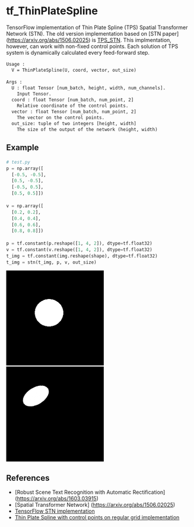 # tf_ThinPlateSpline
TensorFlow implementation of Thin Plate Spline (TPS) Spatial Transformer Network (STN). The old version implementation based on [STN paper] (https://arxiv.org/abs/1506.02025) is [TPS_STN](https://github.com/iwyoo/TPS_STN-tensorflow). This implmentation, however, can work with non-fixed control points. Each solution of TPS system is dynamically calculated every feed-forward step.

```
Usage :
  V = ThinPlateSpline(U, coord, vector, out_size)

Args :
  U : float Tensor [num_batch, height, width, num_channels].
    Input Tensor.
  coord : float Tensor [num_batch, num_point, 2]
    Relative coordinate of the control points.
  vector : float Tensor [num_batch, num_point, 2]
    The vector on the control points.
  out_size: tuple of two integers [height, width]
    The size of the output of the network (height, width)
```

## Example
```python
# test.py
p = np.array([
  [-0.5, -0.5],
  [0.5, -0.5],
  [-0.5, 0.5],
  [0.5, 0.5]])

v = np.array([
  [0.2, 0.2],
  [0.4, 0.4],
  [0.6, 0.6],
  [0.8, 0.8]])

p = tf.constant(p.reshape([1, 4, 2]), dtype=tf.float32)
v = tf.constant(v.reshape([1, 4, 2]), dtype=tf.float32)
t_img = tf.constant(img.reshape(shape), dtype=tf.float32)
t_img = stn(t_img, p, v, out_size)
```

![alt tag](original.png)
![alt tag](transformed.png)

## References
- [Robust Scene Text Recognition with Automatic Rectification] (https://arxiv.org/abs/1603.03915)
- [Spatial Transformer Network] (https://arxiv.org/abs/1506.02025)
- [TensorFlow STN implementation](https://github.com/daviddao/spatial-transformer-tensorflow/blob/master/spatial_transformer.py)
- [Thin Plate Spline with control points on regular grid implementation](https://github.com/iwyoo/TPS_STN-tensorflow)
